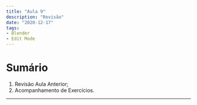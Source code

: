 ```yaml
---
title: "Aula 9"
description: "Revisão"
date: "2020-12-17"
tags:
- Blender
- Edit Mode
---
```


# Sumário


1. Revisão Aula Anterior;
2. Acompanhamento de Exercícios.

___
